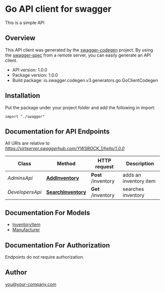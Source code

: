 # Go API client for swagger

This is a simple API

## Overview
This API client was generated by the [swagger-codegen](https://github.com/swagger-api/swagger-codegen) project.  By using the [swagger-spec](https://github.com/swagger-api/swagger-spec) from a remote server, you can easily generate an API client.

- API version: 1.0.0
- Package version: 1.0.0
- Build package: io.swagger.codegen.v3.generators.go.GoClientCodegen

## Installation
Put the package under your project folder and add the following in import:
```golang
import "./swagger"
```

## Documentation for API Endpoints

All URIs are relative to *https://virtserver.swaggerhub.com/YWSROCK_1/hello/1.0.0*

Class | Method | HTTP request | Description
------------ | ------------- | ------------- | -------------
*AdminsApi* | [**AddInventory**](docs/AdminsApi.md#addinventory) | **Post** /inventory | adds an inventory item
*DevelopersApi* | [**SearchInventory**](docs/DevelopersApi.md#searchinventory) | **Get** /inventory | searches inventory

## Documentation For Models

 - [InventoryItem](docs/InventoryItem.md)
 - [Manufacturer](docs/Manufacturer.md)

## Documentation For Authorization
 Endpoints do not require authorization.


## Author

you@your-company.com
